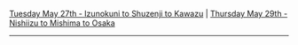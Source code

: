 [Tuesday May 27th - Izunokuni to Shuzenji to Kawazu](Tuesday%20May%2027th%20-%20Izunokuni%20to%20Shuzenji%20to%20Kawazu.md) | [Thursday May 29th - Nishiizu to Mishima to Osaka](Thursday%20May%2029th%20-%20Nishiizu%20to%20Mishima%20to%20Osaka.md)

---

